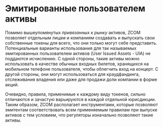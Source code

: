 # Эмитированные пользователем активы

Помимо вышеупомянутых *привязанных к рынку* активов, ZCOM позволяет отдельным лицам и компаниям создавать и выпускать свои собственные токены для всего, что они только могут себе представить. Потенциальные варианты использования для так называемых эмитированных пользователем активов (User Issued Assets - UIA) не поддаются исчислению. С одной стороны, такие активы можно использовать в качестве обычных входных билетов, хранящихся на мобильном телефоне пользователя, чтобы облегчить вход на концерт. С другой стороны, они могут использоваться для краудфандинга, отслеживания владения или даже для продажи доли компании в форме акций.

Очевидно, правила, применимые к каждому виду токенов, сильно отличаются и зачастую варьируются в каждой отдельной юрисдикции. Таким образом, ZCOM располагает инструментами, которые позволяют эмитентам соответствовать всем применяемым правилам при выпуске активов с тем условием, что регуляторы изначально позволяют такие активы.